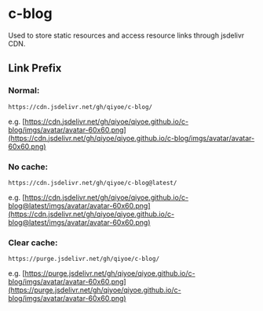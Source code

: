 # c-blog

Used to store static resources and access resource links through jsdelivr CDN.

## Link Prefix

### Normal:

```
https://cdn.jsdelivr.net/gh/qiyoe/c-blog/
```

e.g. [https://cdn.jsdelivr.net/gh/qiyoe/qiyoe.github.io/c-blog/imgs/avatar/avatar-60x60.png](https://cdn.jsdelivr.net/gh/qiyoe/qiyoe.github.io/c-blog/imgs/avatar/avatar-60x60.png)

### No cache:

```
https://cdn.jsdelivr.net/gh/qiyoe/c-blog@latest/
```

e.g. [https://cdn.jsdelivr.net/gh/qiyoe/qiyoe.github.io/c-blog@latest/imgs/avatar/avatar-60x60.png](https://cdn.jsdelivr.net/gh/qiyoe/qiyoe.github.io/c-blog@latest/imgs/avatar/avatar-60x60.png)

### Clear cache:

```
https://purge.jsdelivr.net/gh/qiyoe/c-blog/
```

e.g. [https://purge.jsdelivr.net/gh/qiyoe/qiyoe.github.io/c-blog/imgs/avatar/avatar-60x60.png](https://purge.jsdelivr.net/gh/qiyoe/qiyoe.github.io/c-blog/imgs/avatar/avatar-60x60.png)
